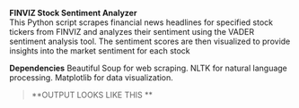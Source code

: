 **FINVIZ Stock Sentiment Analyzer**    
This Python script scrapes financial news headlines for specified stock tickers from FINVIZ and analyzes their sentiment using the VADER sentiment analysis tool. The sentiment scores are then visualized to provide insights into the market sentiment for each stock


**Dependencies**
Beautiful Soup for web scraping.
NLTK for natural language processing.
Matplotlib for data visualization.

> **OUTPUT LOOKS LIKE THIS **
